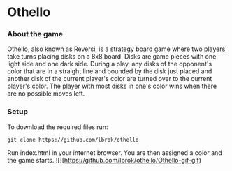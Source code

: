# Othello

### About the game
Othello, also known as Reversi, is a strategy board game where two players take turns placing disks on a 8x8 board. Disks are game pieces with one light side and one dark side. During a play, any disks of the opponent's color that are in a straight line and bounded by the disk just placed and another disk of the current player's color are turned over to the current player's color. The player with most disks in one's color wins when there are no possible moves left.

### Setup
To download the required files run:
```
git clone https://github.com/lbrok/othello
```
Run index.html in your internet browser. You are then assigned a color and the game starts.
![][https://github.com/lbrok/othello/Othello-gif-gif)
